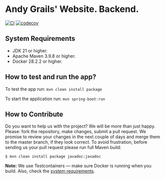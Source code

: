 # Andy Grails' Website. Backend.

[![CI](https://github.com/aistomin/andy.grails.backend/actions/workflows/ci.yml/badge.svg?branch=master)](https://github.com/aistomin/andy.grails.backend/actions/workflows/ci.yml)
[![codecov](https://codecov.io/gh/aistomin/andy.grails.backend/graph/badge.svg?token=WZFAART6QM)](https://codecov.io/gh/aistomin/andy.grails.backend)

## System Requirements
- JDK 21 or higher.
- Apache Maven 3.9.8 or higher.
- Docker 28.2.2 or higher.

## How to test and run the app?

To test the app run: `mvn clean install package`

To start the application run: `mvn spring-boot:run`

## How to Contribute
Do you want to help us with the project? We will be more than just happy.
Please: fork the repository, make changes, submit a pull request. We promise
to review your changes in the next couple of days and merge them to the master
branch, if they look correct. To avoid frustration, before sending us your pull
request please run full Maven build:

```
$ mvn clean install package javadoc:javadoc
```
**Note:** We use Testcontainers — make sure Docker is running when you build.
Also, check the [system requirements](#system-requirements).
